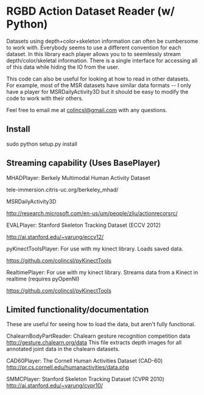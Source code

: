 RGBD Action Dataset Reader (w/ Python)
===============

Datasets using depth+color+skeleton information can often be cumbersome to work with. Everybody seems to use a different convention for each dataset. In this library each player allows you to to seemlessly stream depth/color/skeletal information. There is a single interface for accessing all of this data while hiding the IO from the user. 

This code can also be useful for looking at how to read in other datasets. For example, most of the MSR datasets have similar data formats -- I only have a player for MSRDailyActivity3D but it should be easy to modify the code to work with their others.

Feel free to email me at colincsl@gmail.com with any questions.

Install
-----------
sudo python setup.py install

Streaming capability (Uses BasePlayer)
-----------

MHADPlayer: Berkely Multimodal Human Activity Dataset

tele-immersion.citris-uc.org/berkeley_mhad/


MSRDailyActivity3D

http://research.microsoft.com/en-us/um/people/zliu/actionrecorsrc/


EVALPlayer: Stanford Skeleton Tracking Dataset (ECCV 2012)

http://ai.stanford.edu/~varung/eccv12/


pyKinectToolsPlayer: For use with my kinect library. Loads saved data.

https://github.com/colincsl/pyKinectTools


RealtimePlayer: For use with my kinect library. Streams data from a Kinect in realtime (requires pyOpenNI)

https://github.com/colincsl/pyKinectTools


Limited functionality/documentation
-----------

These are useful for seeing how to load the data, but aren't fully functional. 

ChalearnBodyPartReader: Chalearn gesture recognition competition data
http://gesture.chalearn.org/data
This file extracts depth images for all annotated joint data in the chalearn datasets.

CAD60Player: The Cornell Human Activities Dataset (CAD-60)
http://pr.cs.cornell.edu/humanactivities/data.php

SMMCPlayer: Stanford Skeleton Tracking Dataset (CVPR 2010)
http://ai.stanford.edu/~varung/cvpr10/
